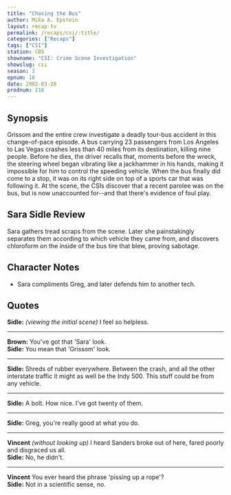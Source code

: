 ```yaml
---
title: "Chasing the Bus"
author: Mika A. Epstein
layout: recap-tv
permalink: /recaps/csi/:title/
categories: ["Recaps"]
tags: ["CSI"]
station: CBS
showname: "CSI: Crime Scene Investigation"
showslug: csi
season: 2
epnum: 18
date: 2002-03-28
prodnum: 218  
---
```


## Synopsis

Grissom and the entire crew investigate a deadly tour-bus accident in this change-of-pace episode. A bus carrying 23 passengers from Los Angeles to Las Vegas crashes less than 40 miles from its destination, killing nine people. Before he dies, the driver recalls that, moments before the wreck, the steering wheel began vibrating like a jackhammer in his hands, making it impossible for him to control the speeding vehicle. When the bus finally did come to a stop, it was on its right side on top of a sports car that was following it. At the scene, the CSIs discover that a recent parolee was on the bus, but is now unaccounted for--and that there's evidence of foul play.

## Sara Sidle Review

Sara gathers tread scraps from the scene. Later she painstakingly separates them according to which vehicle they came from, and discovers chloroform on the inside of the bus tire that blew, proving sabotage.

## Character Notes

* Sara compliments Greg, and later defends him to another tech.

## Quotes

**Sidle:** _(viewing the initial scene)_ I feel so helpless.  

- - -

**Brown:** You've got that 'Sara' look.  
**Sidle:** You mean that 'Grissom' look.  

- - -

**Sidle:** Shreds of rubber everywhere. Between the crash, and all the other interstate traffic it might as well be the Indy 500. This stuff could be from any vehicle.
  

- - -

**Sidle:** A bolt. How nice. I've got twenty of them.
  

- - -

**Sidle:** Greg, you're really good at what you do.
  

- - -

**Vincent** _(without looking up)_ I heard Sanders broke out of here, fared poorly and disgraced us all.  
**Sidle:** No, he didn't.  

- - -

**Vincent** You ever heard the phrase 'pissing up a rope'?  
**Sidle:** Not in a scientific sense, no.

